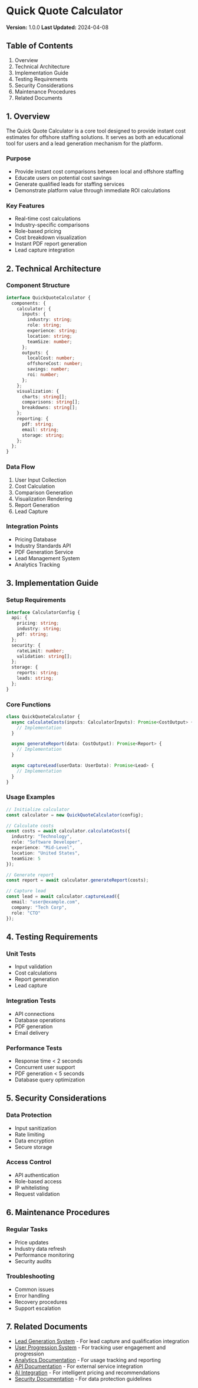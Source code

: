 # Quick Quote Calculator
**Version:** 1.0.0
**Last Updated:** 2024-04-08

## Table of Contents
1. Overview
2. Technical Architecture
3. Implementation Guide
4. Testing Requirements
5. Security Considerations
6. Maintenance Procedures
7. Related Documents

## 1. Overview

The Quick Quote Calculator is a core tool designed to provide instant cost estimates for offshore staffing solutions. It serves as both an educational tool for users and a lead generation mechanism for the platform.

### Purpose
- Provide instant cost comparisons between local and offshore staffing
- Educate users on potential cost savings
- Generate qualified leads for staffing services
- Demonstrate platform value through immediate ROI calculations

### Key Features
- Real-time cost calculations
- Industry-specific comparisons
- Role-based pricing
- Cost breakdown visualization
- Instant PDF report generation
- Lead capture integration

## 2. Technical Architecture

### Component Structure
```typescript
interface QuickQuoteCalculator {
  components: {
    calculator: {
      inputs: {
        industry: string;
        role: string;
        experience: string;
        location: string;
        teamSize: number;
      };
      outputs: {
        localCost: number;
        offshoreCost: number;
        savings: number;
        roi: number;
      };
    };
    visualization: {
      charts: string[];
      comparisons: string[];
      breakdowns: string[];
    };
    reporting: {
      pdf: string;
      email: string;
      storage: string;
    };
  };
}
```

### Data Flow
1. User Input Collection
2. Cost Calculation
3. Comparison Generation
4. Visualization Rendering
5. Report Generation
6. Lead Capture

### Integration Points
- Pricing Database
- Industry Standards API
- PDF Generation Service
- Lead Management System
- Analytics Tracking

## 3. Implementation Guide

### Setup Requirements
```typescript
interface CalculatorConfig {
  api: {
    pricing: string;
    industry: string;
    pdf: string;
  };
  security: {
    rateLimit: number;
    validation: string[];
  };
  storage: {
    reports: string;
    leads: string;
  };
}
```

### Core Functions
```typescript
class QuickQuoteCalculator {
  async calculateCosts(inputs: CalculatorInputs): Promise<CostOutput> {
    // Implementation
  }

  async generateReport(data: CostOutput): Promise<Report> {
    // Implementation
  }

  async captureLead(userData: UserData): Promise<Lead> {
    // Implementation
  }
}
```

### Usage Examples
```typescript
// Initialize calculator
const calculator = new QuickQuoteCalculator(config);

// Calculate costs
const costs = await calculator.calculateCosts({
  industry: "Technology",
  role: "Software Developer",
  experience: "Mid-Level",
  location: "United States",
  teamSize: 5
});

// Generate report
const report = await calculator.generateReport(costs);

// Capture lead
const lead = await calculator.captureLead({
  email: "user@example.com",
  company: "Tech Corp",
  role: "CTO"
});
```

## 4. Testing Requirements

### Unit Tests
- Input validation
- Cost calculations
- Report generation
- Lead capture

### Integration Tests
- API connections
- Database operations
- PDF generation
- Email delivery

### Performance Tests
- Response time < 2 seconds
- Concurrent user support
- PDF generation < 5 seconds
- Database query optimization

## 5. Security Considerations

### Data Protection
- Input sanitization
- Rate limiting
- Data encryption
- Secure storage

### Access Control
- API authentication
- Role-based access
- IP whitelisting
- Request validation

## 6. Maintenance Procedures

### Regular Tasks
- Price updates
- Industry data refresh
- Performance monitoring
- Security audits

### Troubleshooting
- Common issues
- Error handling
- Recovery procedures
- Support escalation

## 7. Related Documents
- [Lead Generation System](../project-outlines/lead-generation.md) - For lead capture and qualification integration
- [User Progression System](../project-outlines/user-progression.md) - For tracking user engagement and progression
- [Analytics Documentation](../project-outlines/analytics.md) - For usage tracking and reporting
- [API Documentation](../project-outlines/api-documentation.md) - For external service integration
- [AI Integration](../project-outlines/ai-integration.md) - For intelligent pricing and recommendations
- [Security Documentation](../project-outlines/security.md) - For data protection guidelines 